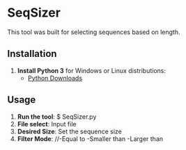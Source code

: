# SeqSizer

This tool was built for selecting sequences based on length.

## Installation

1. **Install Python 3** for Windows or Linux distributions:
   - [Python Downloads](https://www.python.org/downloads/)

## Usage

1. **Run the tool**:
   $ SeqSizer.py
2. **File select**:
   Input file
3. **Desired Size**:
   Set the sequence size
5. **Filter Mode**:
   //-Equal to
   -Smaller than
   -Larger than

